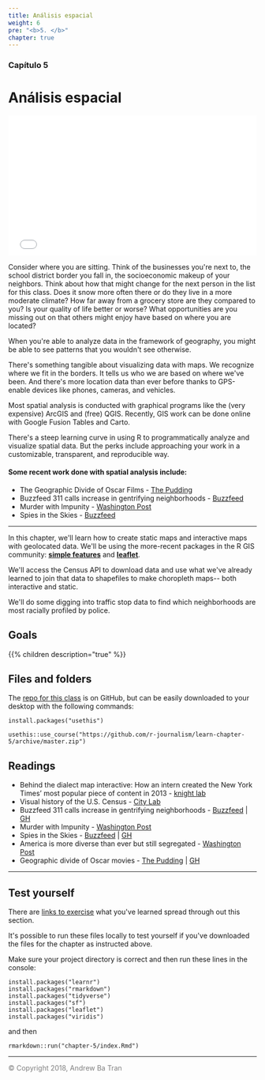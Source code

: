 ```yaml
---
title: Análisis espacial
weight: 6
pre: "<b>5. </b>"
chapter: true
---
```


### Capítulo 5

# Análisis espacial


<div style="position: relative; padding-bottom: 56.25%; height: 0; overflow: hidden;">
  <iframe src="//www.youtube.com/embed/iF050DaUxC4?t=3s" style="position: absolute; top: 0; left: 0; width: 100%; height: 100%; border:0; encrypted-media" allowfullscreen title="YouTube Video"></iframe>
</div>


Consider where you are sitting. Think of the businesses you're next to, the school district border you fall in, the socioeconomic makeup of your neighbors. Think about how that might change for the next person in the list for this class. Does it snow more often there or do they live in a more moderate climate? How far away from a grocery store are they compared to you? Is your quality of life better or worse? What opportunities are you missing out on that others might enjoy have based on where you are located?

When you're able to analyze data in the framework of geography, you might be able to see patterns that you wouldn't see otherwise.

There's something tangible about visualizing data with maps. We recognize where we fit in the borders. It tells us who we are based on where we've been. And there's more location data than ever before thanks to GPS-enable devices like phones, cameras, and vehicles.

Most spatial analysis is conducted with graphical programs like the (very expensive) ArcGIS and (free) QGIS. Recently, GIS work can be done online with Google Fusion Tables and Carto.

There's a steep learning curve in using R to programmatically analyze and visualize spatial data. But the perks include approaching your work in a customizable, transparent, and reproducible way. 

#### Some recent work done with spatial analysis include:

* The Geographic Divide of Oscar Films - [The Pudding](https://pudding.cool/2017/02/oscars_so_mapped/)
* Buzzfeed 311 calls increase in gentrifying neighborhoods - [Buzzfeed](https://www.buzzfeed.com/lamvo/gentrification-complaints-311-new-york)
* Murder with Impunity - [Washington Post](https://www.washingtonpost.com/graphics/2018/investigations/where-murders-go-unsolved/)
* Spies in the Skies - [Buzzfeed](https://www.buzzfeed.com/peteraldhous/spies-in-the-skies)

-----

In this chapter, we'll learn how to create static maps and interactive maps with geolocated data. We'll be using the more-recent packages in the R GIS community: [**simple features**](https://cran.r-project.org/web/packages/sf/vignettes/sf1.html) and [**leaflet**](https://rstudio.github.io/leaflet/). 

We'll access the Census API to download data and use what we've already learned to join that data to shapefiles to make choropleth maps-- both interactive and static.

We'll do some digging into traffic stop data to find which neighborhoods are most racially profiled by police.


## Goals

{{% children description="true"   %}}


## Files and folders

The [repo for this class](https://github.com/r-journalism/learn-chapter-5) is on GitHub, but can be easily downloaded to your desktop with the following commands:

```
install.packages("usethis")

usethis::use_course("https://github.com/r-journalism/learn-chapter-5/archive/master.zip")

```

## Readings

* Behind the dialect map interactive: How an intern created the New York Times’ most popular piece of content in 2013 - [knight lab](https://knightlab.northwestern.edu/2014/01/20/behind-the-dialect-map-interactive-how-an-intern-created-the-new-york-times-most-popular-piece-of-content-in-2013/)
* Visual history of the U.S. Census - [City Lab](https://www.citylab.com/equity/2018/06/a-brief-history-of-the-us-census/564110/)
* Buzzfeed 311 calls increase in gentrifying neighborhoods - [Buzzfeed](https://www.buzzfeed.com/lamvo/gentrification-complaints-311-new-york) | [GH](https://github.com/BuzzFeedNews/2018-06-nyc-311-complaints-and-gentrification)
* Murder with Impunity - [Washington Post](https://www.washingtonpost.com/graphics/2018/investigations/where-murders-go-unsolved/)
* Spies in the Skies - [Buzzfeed](https://www.buzzfeed.com/peteraldhous/spies-in-the-skies) | [GH](https://github.com/BuzzFeedNews/2016-04-federal-surveillance-planes)
* America is more diverse than ever but still segregated - [Washington Post](https://www.washingtonpost.com/graphics/2018/national/segregation-us-cities/)
* Geographic divide of Oscar movies - [The Pudding](https://pudding.cool/2017/02/oscars_so_mapped/) | [GH](https://pudding.cool/process/regional_smoothing/)


-----

## Test yourself

There are [links to exercise](http://code.r-journalism.com/chapter-5/) what you've learned spread through out this section.

It's possible to run these files locally to test yourself if you've downloaded the files for the chapter as instructed above.

Make sure your project directory is correct and then run these lines in the console:

```
install.packages("learnr")
install.packages("rmarkdown")
install.packages("tidyverse")
install.packages("sf")
install.packages("leaflet")
install.packages("viridis")
```

and then

```
rmarkdown::run("chapter-5/index.Rmd")
```


-----

<span style="color:gray">© Copyright 2018, Andrew Ba Tran</span>
